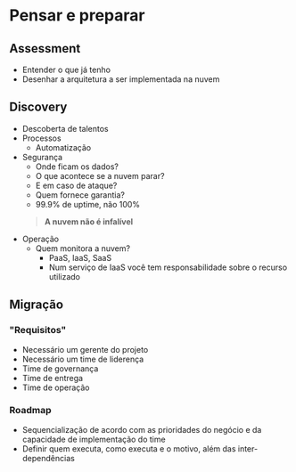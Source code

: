 # Pensar e preparar

## Assessment
- Entender o que já tenho
- Desenhar a arquitetura a ser implementada na nuvem

## Discovery
- Descoberta de talentos
- Processos
     - Automatização
- Segurança
    - Onde ficam os dados?
    - O que acontece se a nuvem parar?
    - E em caso de ataque?
    - Quem fornece garantia?
    - 99.9% de uptime, não 100%
    > **A nuvem não é infalível**
- Operação
    - Quem monitora a nuvem?
        - PaaS, IaaS, SaaS
        - Num serviço de IaaS você tem responsabilidade sobre o recurso utilizado

## Migração

### "Requisitos"
- Necessário um gerente do projeto
- Necessário um time de liderença
- Time de governança
- Time de entrega
- Time de operação


### Roadmap
- Sequencialização de acordo com as prioridades do negócio e da capacidade de implementação do time
- Definir quem executa, como executa e o motivo, além das inter-dependências
